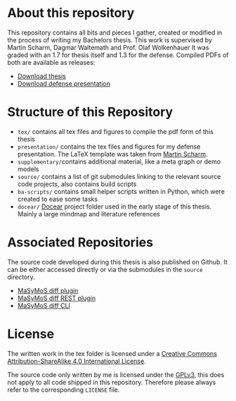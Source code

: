 About this repository
=====================

This repository contains all bits and pieces I gather, created or modified in the process of writing my Bachelors thesis.
This work is supervised by Martin Scharm, Dagmar Waltemath and Prof. Olaf Wolkenhauer 
It was graded with an 1.7 for thesis itself and 1.3 for the defense. Compiled PDFs of both are available as releases:

  * [Download thesis](https://github.com/FreakyBytes/bachelor-thesis/releases/download/handing-in-final/ba-main.pdf)
  * [Download defense presentation](https://github.com/FreakyBytes/bachelor-thesis/releases/download/defense-presentation/presentation.pdf)

Structure of this Repository
============================

  * `tex/` contains all tex files and figures to compile the pdf form of this thesis
  * `presentation/` contains the tex files and figures for my defense presentation.
    The LaTeX template was taken from [Martin Scharm](https://github.com/binfalse).
  * `supplementary/`contains additional material, like a meta graph or demo models
  * `source/` contains a list of git submodules linking to the relevant source code projects, also contains build scripts
  * `ba-scripts/` contains small helper scripts written in Python, which were created to ease some tasks
  * `docear/` [Docear](http://www.docear.org) project folder used in the early stage of this thesis. Mainly a large mindmap and literature references

Associated Repositories
=======================

The source code developed during this thesis is also published on Github. It can be either accessed directly or via the submodules in the `source` directory.

  * [MaSyMoS diff plugin](https://github.com/FreakyBytes/masymos-diff)
  * [MaSyMoS diff REST plugin](https://github.com/FreakyBytes/masymos-diff-rest)
  * [MaSyMoS diff CLI](https://github.com/FreakyBytes/masymos-diff-cli)

License
=======

The written work in the tex folder is licensed under a [Creative Commons Attribution-ShareAlike 4.0 International License](http://creativecommons.org/licenses/by-sa/4.0/).

The source code only written by me is licensed under the [GPLv3](https://www.gnu.org/licenses/gpl-3.0.html), this does not apply to all code shipped in this repository.
Therefore please always refer to the corresponding `LICENSE` file.
